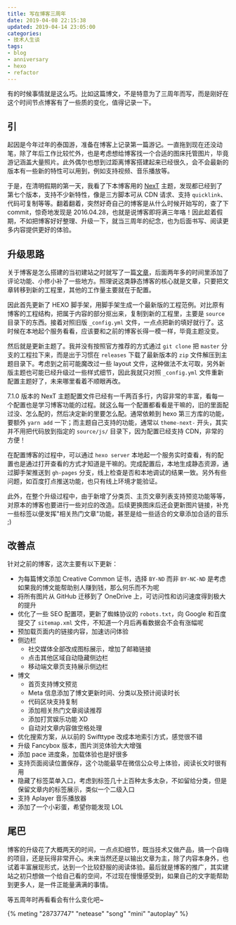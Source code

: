 ```yaml
---
title: 写在博客三周年
date: 2019-04-08 22:15:38
updated: 2019-04-14 23:05:00
categories:
- 技术人生谈
tags:
- blog
- anniversary
- hexo
- refactor
---
```


有的时候事情就是这么巧。比如这篇博文，不是特意为了三周年而写，而是刚好在这个时间节点博客有了一些质的变化，值得记录一下。

<!-- more -->

## 引

起因是今年过年的泰国游，准备在博客上记录第一篇游记。一直拖到现在还没动笔，除了年后工作比较忙外，也是考虑想给博客找一个合适的图床托管图片，毕竟游记涵盖大量照片。此外偶尔也想到过距离博客搭建起来已经很久，会不会最新的版本有一些新的特性可以用到，例如支持视频、音乐播放等。

于是，在清明假期的第一天，我看了下本博客用的 [NexT](https://github.com/theme-next/hexo-theme-next) 主题，发现都已经到了第七个版本，支持不少新特性，像是三方脚本可从 CDN 请求、支持 `quicklink`、代码可复制等等。翻着翻着，突然好奇自己的博客是从什么时候开始写的，查了下 commit，惊奇地发现是 2016.04.28，也就是说博客即将满三年咯！因此趁着假期，不如把博客好好整理、升级一下，就当三周年的纪念，也为后面书写、阅读更多内容提供更好的体验。

## 升级思路

关于博客是怎么搭建的当初建站之时就写了一篇[文章](https://blog.joouis.com/2016/04/09/build-a-blog-in-5-minutes/)，后面两年多的时间里添加了评论功能、小修小补了一些地方。照理说这类静态博客的核心就是文章，只要把文章转移到新的工程里，其他的工作量主要就在于配置。

因此首先更新了 HEXO 脚手架，用脚手架生成一个最新版的工程范例。对比原有博客的工程结构，把属于内容的部分抠出来，复制到新的工程里，主要是 `source` 目录下的东西。接着对照旧版 `_config.yml` 文件，一点点把新的填好就行了。这时候在本地起个服务看看，应该要和之前的博客长得一模一样，毕竟主题没变。

然后就是更新主题了。我并没有按照官方推荐的方式通过 `git clone` 把 `master` 分支的工程拉下来，而是出于习惯在 `releases` 下载了最新版本的 `zip` 文件解压到主题目录下。考虑到之前可能魔改过一些 layout 文件，这种做法不太可取，另外新版主题也可能已经升级过一些样式细节，因此我就只对照 `_config.yml` 文件重新配置主题好了，未来哪里看着不顺眼再改。

7.1.0 版本的 NexT 主题配置文件已经有一千两百多行，内容非常的丰富，看每一个配置也是学习博客功能的过程。就这么每一个配置都看看是干嘛的，旧的里面配过没、怎么配的，然后决定新的里要怎么配。通常依赖到 hexo 第三方库的功能，要额外 `yarn add` 一下；而主题自己支持的功能，通常以 `theme-next-` 开头，其实并不用把代码放到指定的 `source/js/` 目录下，因为配置已经支持 CDN，非常的方便！

在配置博客的过程中，可以通过 `hexo server` 本地起一个服务实时查看，有的配置也是通过打开查看的方式才知道是干嘛的。完成配置后，本地生成静态资源，通过脚手架推送到 `gh-pages` 分支，线上检查是否和本地调试的结果一致。另外有些问题，如百度打点推送功能，也只有线上环境才能验证。

此外，在整个升级过程中，由于新增了分类页、主页文章列表支持预览功能等等，对原本的博客也要进行一些对应的改造。后续更换图床后还会更新图片链接，补充一些标签以便发挥"相关热门文章"功能，甚至是给一些适合的文章添加合适的音乐 ;)

## 改善点

针对之前的博客，这次主要有以下更新：

- 为每篇博文添加 Creative Common 证书，选择 `BY-ND` 而非 `BY-NC-ND` 是考虑如果我的博文能帮助别人赚到钱，那么何乐而不为呢
- 将所有图片从 GitHub 迁移到了 OneDrive 上，可访问性和访问速度得到极大的提升
- 优化了一些 SEO 配置项，更新了蜘蛛协议的 `robots.txt`，向 Google 和百度提交了 `sitemap.xml` 文件，不知道一个月后再看数据会不会有涨幅呢
- 预加载页面内的链接内容，加速访问体验
- 侧边栏
  - 社交媒体全部改成图标展示，增加了邮箱链接
  - 点击其他区域自动隐藏侧边栏
  - 移动端文章页支持展示侧边栏
- 博文
  - 首页支持博文预览
  - Meta 信息添加了博文更新时间、分类以及预计阅读时长
  - 代码区块支持复制
  - 添加相关热门文章阅读推荐
  - 添加打赏娱乐功能 XD
  - 自动对文章内容做空格处理
- 优化搜索方案，从以前的 Swifttype 改成本地索引方式，感觉很不错
- 升级 Fancybox 版本，图片浏览体验大大增强
- 添加 pace 进度条，加载体验也是好很多
- 支持页面阅读位置保存，这个功能最早在微信公众号上体验，阅读长文时很有用
- 隐藏了标签菜单入口，考虑到标签几十上百种太多太杂，不如留给分类，但是保留文章内的标签展示，类似一个二级入口
- 支持 Aplayer 音乐播放器
- 添加了一个小彩蛋，希望你能发现 LOL

## 尾巴

博客的升级花了大概两天的时间，一点点扣细节，既当技术又做产品，搞一个自嗨的项目，还是玩得非常开心。未来当然还是以输出文章为主，除了内容本身外，也试着丰富展现形式，达到一个比较舒服的阅读体验。最后就是博客的推广，其实建站之初只想做一个给自己看的空间，不过现在慢慢感受到，如果自己的文字能帮助到更多人，是一件正能量满满的事情。

等五周年时再看看会有什么变化吧~

{% meting "28737747" "netease" "song" "mini" "autoplay" %}